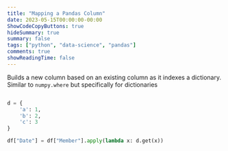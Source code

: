 ```yaml
---
title: "Mapping a Pandas Column"
date: 2023-05-15T00:00:00-00:00
ShowCodeCopyButtons: true
hideSummary: true
summary: false
tags: ["python", "data-science", "pandas"]
comments: true
showReadingTime: false
---
```


Builds a new column based on an existing column as it indexes a dictionary. Similar to `numpy.where` but specifically for dictionaries

```python

d = {
    'a': 1,
    'b': 2,
    'c': 3
}

df["Date"] = df["Member"].apply(lambda x: d.get(x))
```
